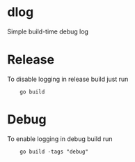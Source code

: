 # dlog
Simple build-time debug log

# Release
To disable logging in release build just run
```
	go build
```

# Debug
To enable logging in debug build run
```
	go build -tags "debug"
```
